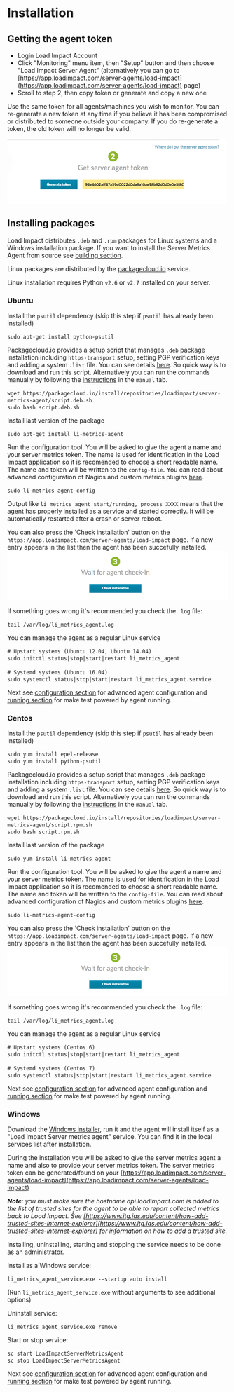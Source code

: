 Installation 
============


Getting the agent token
------------------------------

- Login Load Impact Account
- Click "Monitoring" menu item, then "Setup" button and then choose "Load Impact Server Agent" (alternatively you can go to [https://app.loadimpact.com/server-agents/load-impact](https://app.loadimpact.com/server-agents/load-impact) page)
- Scroll to step 2, then copy token or generate and copy a new one

Use the same token for all agents/machines you wish to monitor. You can re-generate a new token at any time if you believe it has been compromised or distributed to someone outside your company. If you do re-generate a token, the old token will no longer be valid.

![alt tag](token.jpg)

Installing packages
---------------------

Load Impact distributes `.deb` and `.rpm` packages for Linux systems and a Windows installation package.
If you want to install the Server Metrics Agent from source see [building section](1b-BUILD.md).

Linux packages are distributed by the [packagecloud.io](https://packagecloud.io/loadimpact/server-metrics-agent) service.

Linux installation requires Python `v2.6` or `v2.7` installed on your server. 

### Ubuntu

Install the `psutil` dependency (skip this step if `psutil` has already been installed)
```
sudo apt-get install python-psutil
```

Packagecloud.io provides a setup script that manages `.deb` package installation including `https-transport` setup, setting PGP verification keys and adding a system `.list` file. You can see details [here](https://packagecloud.io/loadimpact/server-metrics-agent/install). So quick way is to download and run this script. Alternatively you can run the commands manually by following the [instructions](https://packagecloud.io/loadimpact/server-metrics-agent/install) in the `manual` tab.
```
wget https://packagecloud.io/install/repositories/loadimpact/server-metrics-agent/script.deb.sh
sudo bash script.deb.sh
```

Install last version of the package
```
sudo apt-get install li-metrics-agent
```

Run the configuration tool. You will be asked to give the agent a name and your server metrics token. The name is used for identification in the Load Impact application so it is recomended to choose a short readable name. The name and token will be written to the `config-file`. You can read about advanced configuration of Nagios and custom metrics plugins [here](2-CONFIGURE.md).

````
sudo li-metrics-agent-config
````

Output like `li_metrics_agent start/running, process XXXX` means that the agent has properly installed as a service and started correctly. It will be automatically restarted after a crash or server reboot.

You can also press the 'Check installation' button on the `https://app.loadimpact.com/server-agents/load-impact` page. If a new entry appears in the list then the agent has been succefully installed.
![alt tag](check_installation.png)


If something goes wrong it's recommended you check the `.log` file:
```
tail /var/log/li_metrics_agent.log
```

You can manage the agent as a regular Linux service
```
# Upstart systems (Ubuntu 12.04, Ubuntu 14.04)
sudo initctl status|stop|start|restart li_metrics_agent

# Systemd systems (Ubuntu 16.04)
sudo systemctl status|stop|start|restart li_metrics_agent.service
```

Next see [configuration section](2-CONFIGURE.md) for advanced agent configuration and [running section](3-RUN.md) for make test powered by agent running.


### Centos

Install the `psutil` dependency (skip this step if `psutil` has already been installed)
```
sudo yum install epel-release
sudo yum install python-psutil
```

Packagecloud.io provides a setup script that manages `.deb` package installation including `https-transport` setup, setting PGP verification keys and adding a system `.list` file. You can see details [here](https://packagecloud.io/loadimpact/server-metrics-agent/install). So quick way is to download and run this script. Alternatively you can run the commands manually by following the [instructions](https://packagecloud.io/loadimpact/server-metrics-agent/install) in the `manual` tab.
```
wget https://packagecloud.io/install/repositories/loadimpact/server-metrics-agent/script.rpm.sh
sudo bash script.rpm.sh
```

Install last version of the package
```
sudo yum install li-metrics-agent
```

Run the configuration tool. You will be asked to give the agent a name and your server metrics token. The name is used for identification in the Load Impact application so it is recomended to choose a short readable name. The name and token will be written to the `config-file`. You can read about advanced configuration of Nagios and custom metrics plugins [here](2-CONFIGURE.md).

````
sudo li-metrics-agent-config
````

You can also press the 'Check installation' button on the `https://app.loadimpact.com/server-agents/load-impact` page. If a new entry appears in the list then the agent has been succefully installed.
![alt tag](check_installation.png)


If something goes wrong it's recommended you check the `.log` file:
```
tail /var/log/li_metrics_agent.log
```

You can manage the agent as a regular Linux service
```
# Upstart systems (Centos 6)
sudo initctl status|stop|start|restart li_metrics_agent

# Systemd systems (Centos 7)
sudo systemctl status|stop|start|restart li_metrics_agent.service
```

Next see [configuration section](2-CONFIGURE.md) for advanced agent configuration and [running section](3-RUN.md) for make test powered by agent running.


### Windows

Download the [Windows installer](https://s3.amazonaws.com/loadimpact/server-metrics-agent/server-metrics-agent-1.1-win.amd64.exe), run it and the agent will install itself as a "Load Impact Server metrics agent" service. You can find it in the local services list after installation.

During the installation you will be asked to give the server metrics agent a name and also to provide your server metrics token. The server metrics token can be generated/found on your [https://app.loadimpact.com/server-agents/load-impact](https://app.loadimpact.com/server-agents/load-impact)

_**Note**: you must make sure the hostname api.loadimpact.com is added to the list of *trusted sites* for the agent to be able to report collected metrics back to Load Impact. See [https://www.itg.ias.edu/content/how-add-trusted-sites-internet-explorer](https://www.itg.ias.edu/content/how-add-trusted-sites-internet-explorer) for information on how to add a trusted site._

Installing, uninstalling, starting and stopping the service needs to be done as an administrator.

Install as a Windows service:
```
li_metrics_agent_service.exe --startup auto install
```
(Run `li_metrics_agent_service.exe` without arguments to see additional options)

Uninstall service:
```
li_metrics_agent_service.exe remove
```

Start or stop service:
```
sc start LoadImpactServerMetricsAgent
sc stop LoadImpactServerMetricsAgent
```

Next see [configuration section](2-CONFIGURE.md) for advanced agent configuration and [running section](3-RUN.md) for make test powered by agent running.
